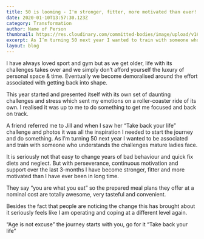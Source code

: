 ```yaml
---
title: 50 is looming - I'm stronger, fitter, more motivated than ever!
date: 2020-01-10T13:57:30.123Z
category: Transformation
author: Name of Person
thumbnail: https://res.cloudinary.com/committed-bodies/image/upload/v1642427891/blog/IlzeBeforeAfter-Body-For-Life-Keptom-park-Benoni_lsqfpx.jpg
excerpt: As I’m turning 50 next year I wanted to train with someone who understands the challenges mature ladies face
layout: blog
---
```

I have always loved sport and gym but as we get older, life with its challenges takes over and we simply don’t afford yourself the luxury of personal space & time. Eventually we become demoralised around the effort associated with getting back into shape.

This year started and presented itself with its own set of daunting challenges and stress which sent my emotions on a roller-coaster ride of its own. I realised it was up to me to do something to get me focused and back on track.

A friend referred me to Jill and when I saw her “Take back your life” challenge and photos it was all the inspiration I needed to start the journey and do something. As I’m turning 50 next year I wanted to be associated and train with someone who understands the challenges mature ladies face.

It is seriously not that easy to change years of bad behaviour and quick fix diets and neglect. But with perseverance, continuous motivation and support over the last 3-months I have become stronger, fitter and more motivated than I have ever been in long time.

They say “you are what you eat” so the prepared meal plans they offer at a nominal cost are totally awesome, very tasteful and convenient.

Besides the fact that people are noticing the change this has brought about it seriously feels like I am operating and coping at a different level again.

“Age is not excuse” the journey starts with you, go for it “Take back your life”